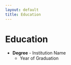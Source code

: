 ```yaml
---
layout: default
title: Education
---
```


# Education

- **Degree** - Institution Name
  - Year of Graduation